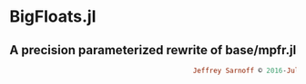 # BigFloats.jl
## A precision parameterized rewrite of base/mpfr.jl
```ruby
                                             Jeffrey Sarnoff © 2016˗Jul˗14 ≏ New York City
```

